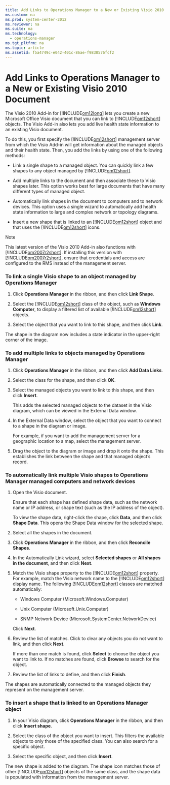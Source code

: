 ```yaml
---
title: Add Links to Operations Manager to a New or Existing Visio 2010 Document
ms.custom: na
ms.prod: system-center-2012
ms.reviewer: na
ms.suite: na
ms.technology: 
  - operations-manager
ms.tgt_pltfrm: na
ms.topic: article
ms.assetid: f5a4749c-e042-401c-86ae-f9830576fcf2
---
```

# Add Links to Operations Manager to a New or Existing Visio 2010 Document
The Visio 2010 Add\-in for [!INCLUDE[om12long](../Token/om12long_md.md)] lets you create a new Microsoft Office Visio document that you can link to [!INCLUDE[om12short](../Token/om12short_md.md)] objects. The Visio Add\-in also lets you add live health state information to an existing Visio document.

To do this, you first specify the [!INCLUDE[om12short](../Token/om12short_md.md)] management server from which the Visio Add\-in will get information about the managed objects and their health state. Then, you add the links by using one of the following methods:

-   Link a single shape to a managed object. You can quickly link a few shapes to any object managed by [!INCLUDE[om12short](../Token/om12short_md.md)].

-   Add multiple links to the document and then associate these to Visio shapes later. This option works best for large documents that have many different types of managed object.

-   Automatically link shapes in the document to computers and to network devices. This option uses a single wizard to automatically add health state information to large and complex network or topology diagrams.

-   Insert a new shape that is linked to an [!INCLUDE[om12short](../Token/om12short_md.md)] object and that uses the [!INCLUDE[om12short](../Token/om12short_md.md)] icons.

> [!NOTE]
> This latest version of the Visio 2010 Add\-in also functions with [!INCLUDE[om2007r2short](../Token/om2007r2short_md.md)]. If installing this version with [!INCLUDE[om2007r2short](../Token/om2007r2short_md.md)], ensure that credentials and access are configured to the RMS instead of the management server.

### To link a single Visio shape to an object managed by Operations Manager

1.  Click **Operations Manager** in the ribbon, and then click **Link Shape**.

2.  Select the [!INCLUDE[om12short](../Token/om12short_md.md)] class of the object, such as **Windows Computer**, to display a filtered list of available [!INCLUDE[om12short](../Token/om12short_md.md)] objects.

3.  Select the object that you want to link to this shape, and then click **Link**.

The shape in the diagram now includes a state indicator in the upper\-right corner of the image.

### To add multiple links to objects managed by Operations Manager

1.  Click **Operations Manager** in the ribbon, and then click **Add Data Links**.

2.  Select the class for the shape, and then click **OK**.

3.  Select the managed objects you want to link to this shape, and then click **Insert**.

    This adds the selected managed objects to the dataset in the Visio diagram, which can be viewed in the External Data window.

4.  In the External Data window, select the object that you want to connect to a shape in the diagram or image.

    For example, if you want to add the management server for a geographic location to a map, select the management server.

5.  Drag the object to the diagram or image and drop it onto the shape. This establishes the link between the shape and that managed object’s record.

### To automatically link multiple Visio shapes to Operations Manager managed computers and network devices

1.  Open the Visio document.

    Ensure that each shape has defined shape data, such as the network name or IP address, or shape text \(such as the IP address of the object\).

    To view the shape data, right\-click the shape, click **Data**, and then click **Shape Data**. This opens the Shape Data window for the selected shape.

2.  Select all the shapes in the document.

3.  Click **Operations Manager** in the ribbon, and then click **Reconcile Shapes**.

4.  In the Automatically Link wizard, select **Selected shapes** or **All shapes in the document**, and then click **Next**.

5.  Match the Visio shape property to the [!INCLUDE[om12short](../Token/om12short_md.md)] property. For example, match the Visio network name to the [!INCLUDE[om12short](../Token/om12short_md.md)] display name. The following [!INCLUDE[om12short](../Token/om12short_md.md)] classes are matched automatically:

    -   Windows Computer \(Microsoft.Windows.Computer\)

    -   Unix Computer \(Microsoft.Unix.Computer\)

    -   SNMP Network Device \(Microsoft.SystemCenter.NetworkDevice\)

    Click **Next**.

6.  Review the list of matches. Click to clear any objects you do not want to link, and then click **Next**.

    If more than one match is found, click **Select** to choose the object you want to link to. If no matches are found, click **Browse** to search for the object.

7.  Review the list of links to define, and then click **Finish**.

The shapes are automatically connected to the managed objects they represent on the management server.

### To insert a shape that is linked to an Operations Manager object

1.  In your Visio diagram, click **Operations Manager** in the ribbon, and then click **Insert shape**.

2.  Select the class of the object you want to insert. This filters the available objects to only those of the specified class. You can also search for a specific object.

3.  Select the specific object, and then click **Insert**.

The new shape is added to the diagram. The shape icon matches those of other [!INCLUDE[om12short](../Token/om12short_md.md)] objects of the same class, and the shape data is populated with information from the management server.

